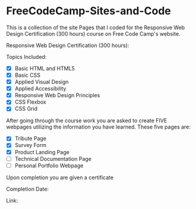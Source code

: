 # FreeCodeCamp-Sites-and-Code
This is a collection of the site Pages that I coded for the Responsive Web Design Certification (300 hours) course on Free Code Camp's website.

Responsive Web Design Certification (300 hours):

  Topics Included:                       
  - [X] Basic HTML and HTML5                  
  - [X] Basic CSS                            
  - [X] Applied Visual Design                
  - [X] Applied Accessibility                 
  - [X] Responsive Web Design Principles      
  - [X] CSS Flexbox                            
  - [X] CSS Grid                             

After going through the course work you are asked to create FIVE webpages utilizing the information you have learned.
  These five pages are:                  
  - [X] Tribute Page                          
  - [X] Survey Form                            
  - [X] Product Landing Page                  
  - [ ] Technical Documentation Page          
  - [ ] Personal Portfolio Webpage            
  
  Upon completion you are given a certificate
  
  Completion Date:
  
  Link: 
